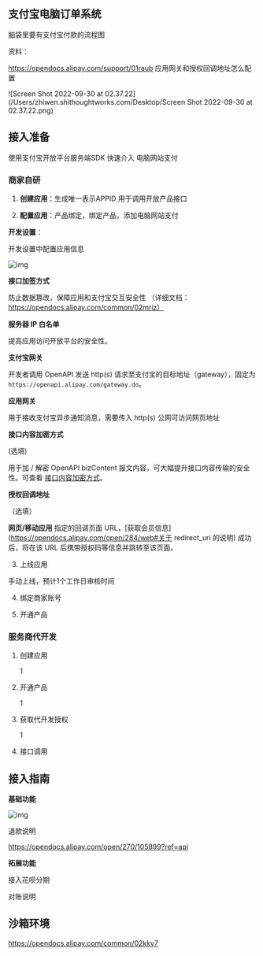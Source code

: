 ## 支付宝电脑订单系统 

脑袋里要有支付宝付款的流程图

资料：

https://opendocs.alipay.com/support/01raub 应用网关和授权回调地址怎么配置



![Screen Shot 2022-09-30 at 02.37.22](/Users/zhiwen.shithoughtworks.com/Desktop/Screen Shot 2022-09-30 at 02.37.22.png)







## 接入准备

使用支付宝开放平台服务端SDK 快速介入 电脑网站支付

### 商家自研

1. **创建应用**：生成唯一表示APPID 用于调用开放产品接口

2. **配置应用**：产品绑定，绑定产品，添加电脑网站支付

**开发设置**：

开发设置中配置应用信息

![img](https://cdn.nlark.com/yuque/0/2022/png/179989/1657605462806-9d177cc0-5c67-4bc4-8341-10182446c059.png)

**接口加签方式**

防止数据篡改，保障应用和支付宝交互安全性 （详细文档：https://opendocs.alipay.com/common/02mriz）

**服务器 IP 白名单**

提高应用访问开放平台的安全性。

**支付宝网关**

开发者调用 OpenAPI 发送 http(s) 请求至支付宝的目标地址（gateway），固定为 `https://openapi.alipay.com/gateway.do`。

**应用网关**

用于接收支付宝异步通知消息，需要传入 http(s) 公网可访问网页地址

**接口内容加密方式**

(选填)

用于加 / 解密 OpenAPI bizContent 报文内容，可大幅提升接口内容传输的安全性。可查看 [接口内容加密方式](https://opendocs.alipay.com/common/02mse3)。

**授权回调地址**

（选填）

**网页/移动应用** 指定的回调页面 URL，[获取会员信息](https://opendocs.alipay.com/open/284/web#关于 redirect_uri 的说明) 成功后，将在该 URL 后携带授权码等信息并跳转至该页面。

3. 上线应用

手动上线，预计1个工作日审核时间

4. 绑定商家账号

   

   

5. 开通产品



### 服务商代开发

1. 创建应用

   1

   

2. 开通产品

   1

   

3. 获取代开发授权

   1

   

4. 接口调用







## 接入指南

**基础功能**

![img](https://gw.alipayobjects.com/os/skylark-tools/public/files/0ba3e82ad37ecf8649ee4219cfe9d16b.png%26originHeight%3D2023%26originWidth%3D2815%26size%3D526149%26status%3Ddone%26width%3D2815)



退款说明

https://opendocs.alipay.com/open/270/105899?ref=api



**拓展功能**

接入花呗分期

对账说明

## 沙箱环境

https://opendocs.alipay.com/common/02kkv7













